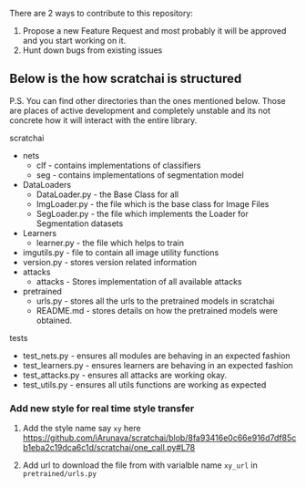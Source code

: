 There are 2 ways to contribute to this repository:
1. Propose a new Feature Request and most probably it will be approved and you start working on it.
2. Hunt down bugs from existing issues

## Below is the how scratchai is structured

P.S. You can find other directories than the ones mentioned below.
Those are places of active development and completely unstable and 
its not concrete how it will interact with the entire library.

scratchai
  - nets
    - clf - contains implementations of classifiers
    - seg - contains implementations of segmentation model
  - DataLoaders
    - DataLoader.py - the Base Class for all 
    - ImgLoader.py - the file which is the base class for Image Files
    - SegLoader.py - the file which implements the Loader for Segmentation datasets
  - Learners
    - learner.py - the file which helps to train
  - imgutils.py - file to contain all image utility functions
  - version.py - stores version related information
  - attacks
    - attacks - Stores implementation of all available attacks
  - pretrained
    - urls.py - stores all the urls to the pretrained models in scratchai
    - README.md - stores details on how the pretrained models were obtained.
  
tests
   - test_nets.py     - ensures all modules are behaving in an expected fashion
   - test_learners.py - ensures learners are behaving in an expected fashion
   - test_attacks.py  - ensures all attacks are working okay.
   - test_utils.py    - ensures all utils functions are working as expected
   
   
### Add new style for real time style transfer

1. Add the style name say `xy` here https://github.com/iArunava/scratchai/blob/8fa93416e0c66e916d7df85cb1eba2c19dca6c1d/scratchai/one_call.py#L78

2. Add url to download the file from with varialble name `xy_url` in `pretrained/urls.py`
